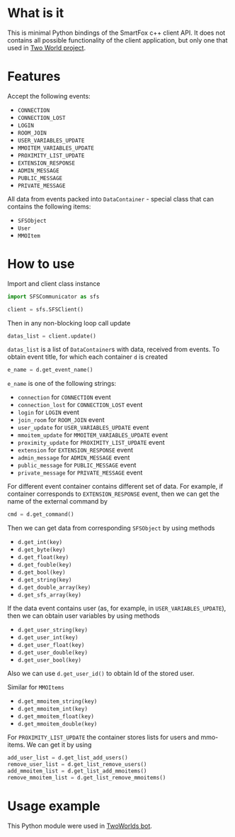 # What is it

This is minimal Python bindings of the SmartFox c++ client API. It does not contains all possible functionality of the client application, but only one that used in [Two World project](http://twoworlds.azurewebsites.net/).

# Features

Accept the following events:
* `CONNECTION`
* `CONNECTION_LOST`
* `LOGIN`
* `ROOM_JOIN`
* `USER_VARIABLES_UPDATE`
* `MMOITEM_VARIABLES_UPDATE`
* `PROXIMITY_LIST_UPDATE`
* `EXTENSION_RESPONSE`
* `ADMIN_MESSAGE`
* `PUBLIC_MESSAGE`
* `PRIVATE_MESSAGE`

All data from events packed into `DataContainer` - special class that can contains the following items:
* `SFSObject`
* `User`
* `MMOItem`

# How to use

Import and client class instance

```python
import SFSCommunicator as sfs

client = sfs.SFSClient()
```

Then in any non-blocking loop call update

```python
datas_list = client.update()
```

`datas_list` is a list of `DataContainer`s with data, received from events. To obtain event title, for which each container `d` is created

```python
e_name = d.get_event_name()
```

`e_name` is one of the following strings:
* `connection` for `CONNECTION` event
* `connection_lost` for `CONNECTION_LOST` event
* `login` for `LOGIN` event
* `join_room` for `ROOM_JOIN` event
* `user_update` for `USER_VARIABLES_UPDATE` event
* `mmoitem_update` for `MMOITEM_VARIABLES_UPDATE` event
* `proximity_update` for `PROXIMITY_LIST_UPDATE` event
* `extension` for `EXTENSION_RESPONSE` event
* `admin_message` for `ADMIN_MESSAGE` event
* `public_message` for `PUBLIC_MESSAGE` event
* `private_message` for `PRIVATE_MESSAGE` event

For different event container contains different set of data. For example, if container corresponds to `EXTENSION_RESPONSE` event, then we can get the name of the external command by
```python
cmd = d.get_command()
```

Then we can get data from corresponding `SFSObject` by using methods
* `d.get_int(key)`
* `d.get_byte(key)`
* `d.get_float(key)`
* `d.get_fouble(key)`
* `d.get_bool(key)`
* `d.get_string(key)`
* `d.get_double_array(key)`
* `d.get_sfs_array(key)`

If the data event contains user (as, for example, in `USER_VARIABLES_UPDATE`), then we can obtain user variables by using methods
* `d.get_user_string(key)`
* `d.get_user_int(key)`
* `d.get_user_float(key)`
* `d.get_user_double(key)`
* `d.get_user_bool(key)`

Also we can use `d.get_user_id()` to obtain Id of the stored user.

Similar for `MMOItems`
* `d.get_mmoitem_string(key)`
* `d.get_mmoitem_int(key)`
* `d.get_mmoitem_float(key)`
* `d.get_mmoitem_double(key)`

For `PROXIMITY_LIST_UPDATE` the container stores lists for users and mmo-items. We can get it by using
```python
add_user_list = d.get_list_add_users()
remove_user_list = d.get_list_remove_users()
add_mmoitem_list = d.get_list_add_mmoitems()
remove_mmoitem_list = d.get_list_remove_mmoitems()
```

# Usage example

This Python module were used in [TwoWorlds bot](https://github.com/Tugcga/TwoWorlds-bot).